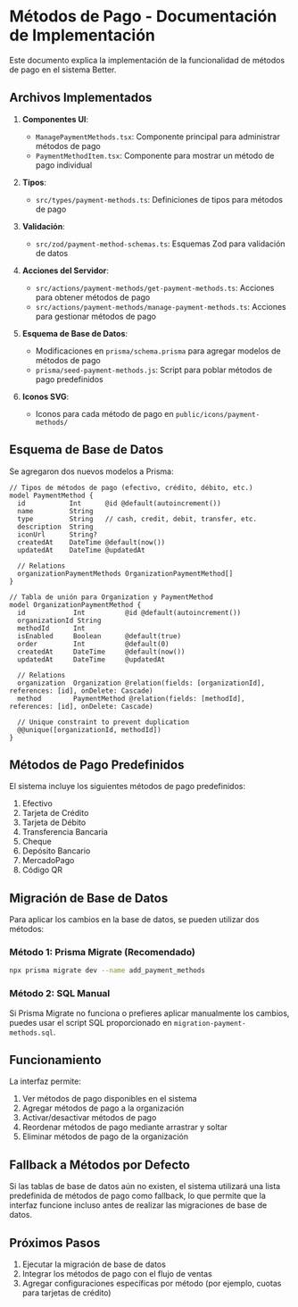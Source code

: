 # Métodos de Pago - Documentación de Implementación

Este documento explica la implementación de la funcionalidad de métodos de pago en el sistema Better.

## Archivos Implementados

1. **Componentes UI**:
   - `ManagePaymentMethods.tsx`: Componente principal para administrar métodos de pago
   - `PaymentMethodItem.tsx`: Componente para mostrar un método de pago individual

2. **Tipos**:
   - `src/types/payment-methods.ts`: Definiciones de tipos para métodos de pago

3. **Validación**:
   - `src/zod/payment-method-schemas.ts`: Esquemas Zod para validación de datos

4. **Acciones del Servidor**:
   - `src/actions/payment-methods/get-payment-methods.ts`: Acciones para obtener métodos de pago
   - `src/actions/payment-methods/manage-payment-methods.ts`: Acciones para gestionar métodos de pago

5. **Esquema de Base de Datos**:
   - Modificaciones en `prisma/schema.prisma` para agregar modelos de métodos de pago
   - `prisma/seed-payment-methods.js`: Script para poblar métodos de pago predefinidos

6. **Iconos SVG**:
   - Iconos para cada método de pago en `public/icons/payment-methods/`

## Esquema de Base de Datos

Se agregaron dos nuevos modelos a Prisma:

```prisma
// Tipos de métodos de pago (efectivo, crédito, débito, etc.)
model PaymentMethod {
  id           Int      @id @default(autoincrement())
  name         String
  type         String   // cash, credit, debit, transfer, etc.
  description  String
  iconUrl      String?
  createdAt    DateTime @default(now())
  updatedAt    DateTime @updatedAt

  // Relations
  organizationPaymentMethods OrganizationPaymentMethod[]
}

// Tabla de unión para Organization y PaymentMethod
model OrganizationPaymentMethod {
  id            Int          @id @default(autoincrement())
  organizationId String
  methodId      Int
  isEnabled     Boolean      @default(true)
  order         Int          @default(0)
  createdAt     DateTime     @default(now())
  updatedAt     DateTime     @updatedAt

  // Relations
  organization  Organization @relation(fields: [organizationId], references: [id], onDelete: Cascade)
  method        PaymentMethod @relation(fields: [methodId], references: [id], onDelete: Cascade)

  // Unique constraint to prevent duplication
  @@unique([organizationId, methodId])
}
```

## Métodos de Pago Predefinidos

El sistema incluye los siguientes métodos de pago predefinidos:

1. Efectivo
2. Tarjeta de Crédito
3. Tarjeta de Débito
4. Transferencia Bancaria
5. Cheque
6. Depósito Bancario
7. MercadoPago
8. Código QR

## Migración de Base de Datos

Para aplicar los cambios en la base de datos, se pueden utilizar dos métodos:

### Método 1: Prisma Migrate (Recomendado)

```bash
npx prisma migrate dev --name add_payment_methods
```

### Método 2: SQL Manual

Si Prisma Migrate no funciona o prefieres aplicar manualmente los cambios, puedes usar el script SQL proporcionado en `migration-payment-methods.sql`.

## Funcionamiento

La interfaz permite:

1. Ver métodos de pago disponibles en el sistema
2. Agregar métodos de pago a la organización
3. Activar/desactivar métodos de pago
4. Reordenar métodos de pago mediante arrastrar y soltar
5. Eliminar métodos de pago de la organización

## Fallback a Métodos por Defecto

Si las tablas de base de datos aún no existen, el sistema utilizará una lista predefinida de métodos de pago como fallback, lo que permite que la interfaz funcione incluso antes de realizar las migraciones de base de datos.

## Próximos Pasos

1. Ejecutar la migración de base de datos
2. Integrar los métodos de pago con el flujo de ventas
3. Agregar configuraciones específicas por método (por ejemplo, cuotas para tarjetas de crédito) 